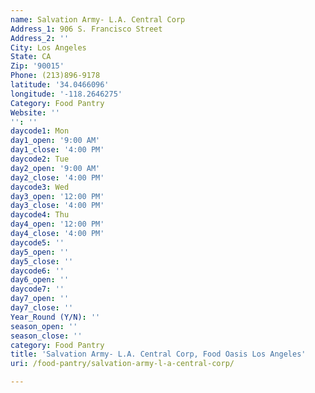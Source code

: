 ```yaml
---
name: Salvation Army- L.A. Central Corp
Address_1: 906 S. Francisco Street
Address_2: ''
City: Los Angeles
State: CA
Zip: '90015'
Phone: (213)896-9178
latitude: '34.0466096'
longitude: '-118.2646275'
Category: Food Pantry
Website: ''
'': ''
daycode1: Mon
day1_open: '9:00 AM'
day1_close: '4:00 PM'
daycode2: Tue
day2_open: '9:00 AM'
day2_close: '4:00 PM'
daycode3: Wed
day3_open: '12:00 PM'
day3_close: '4:00 PM'
daycode4: Thu
day4_open: '12:00 PM'
day4_close: '4:00 PM'
daycode5: ''
day5_open: ''
day5_close: ''
daycode6: ''
day6_open: ''
daycode7: ''
day7_open: ''
day7_close: ''
Year_Round (Y/N): ''
season_open: ''
season_close: ''
category: Food Pantry
title: 'Salvation Army- L.A. Central Corp, Food Oasis Los Angeles'
uri: /food-pantry/salvation-army-l-a-central-corp/

---
```

